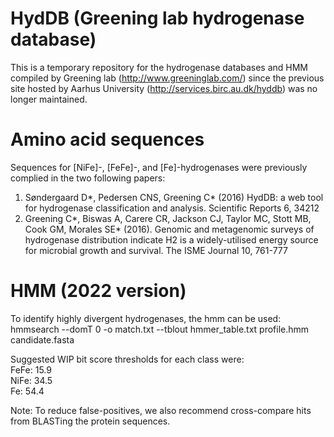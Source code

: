 # HydDB (Greening lab hydrogenase database)
This is a temporary repository for the hydrogenase databases and HMM compiled by Greening lab (http://www.greeninglab.com/) since the previous site hosted by Aarhus University (http://services.birc.au.dk/hyddb) was no longer maintained. 

# Amino acid sequences
Sequences for [NiFe]-, [FeFe]-, and [Fe]-hydrogenases were previously complied in the two following papers:
1. Søndergaard D\*, Pedersen CNS, Greening C\* (2016) HydDB: a web tool for hydrogenase classification and analysis. Scientific Reports 6, 34212<br />
2. Greening C\*, Biswas A, Carere CR, Jackson CJ, Taylor MC, Stott MB, Cook GM, Morales SE\* (2016). Genomic and metagenomic surveys of hydrogenase distribution indicate H2 is a widely-utilised energy source for microbial growth and survival. The ISME Journal 10, 761-777<br />

# HMM (2022 version)
To identify highly divergent hydrogenases, the hmm can be used:<br />
hmmsearch --domT 0 -o match.txt --tblout hmmer_table.txt profile.hmm candidate.fasta

Suggested WIP bit score thresholds for each class were:<br />
FeFe: 15.9 <br />
NiFe: 34.5 <br />
Fe: 54.4<br />

Note: To reduce false-positives, we also recommend cross-compare hits from BLASTing the protein sequences.
